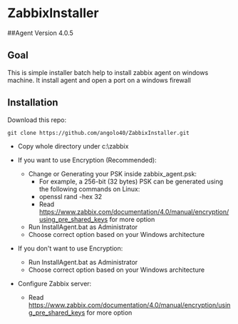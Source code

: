 # ZabbixInstaller

##Agent Version
4.0.5

## Goal
This is simple installer batch help to install zabbix agent on windows machine.
It install agent and open a port on a windows firewall

## Installation

Download this repo:

	git clone https://github.com/angolo40/ZabbixInstaller.git

+ Copy whole directory under c:\zabbix

+ If you want to use Encryption (Recommended):

	+ Change or Generating your PSK inside zabbix_agent.psk:
		+ For example, a 256-bit (32 bytes) PSK can be generated using the following commands on Linux: 
		+ openssl rand -hex 32
		+ Read https://www.zabbix.com/documentation/4.0/manual/encryption/using_pre_shared_keys for more option
	+ Run InstallAgent.bat as Administrator
	+ Choose correct option based on your  Windows architecture

+ If you don't want to use Encryption:

	+ Run InstallAgent.bat as Administrator
	+ Choose correct option based on your Windows architecture

+ Configure Zabbix server:
	+ Read https://www.zabbix.com/documentation/4.0/manual/encryption/using_pre_shared_keys for more option 